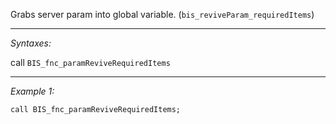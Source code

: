 Grabs server param into global variable. (`bis_reviveParam_requiredItems`)


---
*Syntaxes:*

call `BIS_fnc_paramReviveRequiredItems`

---
*Example 1:*

```sqf
call BIS_fnc_paramReviveRequiredItems;
```